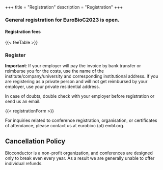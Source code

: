 +++
title = "Registration"
description = "Registration"
+++

### General registration for EuroBioC2023 is open.

#### Registration fees

{{< feeTable >}}

### Register

**Important**:  If your employer will pay the invoice by bank transfer or reimburse you for the costs, use the name of the institute/company/university and corresponding institutional address.
If you are registering as a private person and will not get reimbursed by your employer, use your private residential address. 

In case of doubts, double check with your employer before registration or send us an email.

{{< registrationForm >}}

For inquiries related to conference registration, organisation, or certificates of attendance, please contact us at eurobioc (at) embl.org. 

## Cancellation Policy

Bioconductor is a non-profit organization, and conferences are designed only to break even every year. As a result we are generally unable to offer individual refunds.



